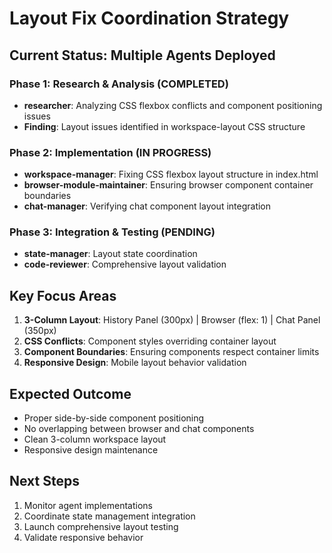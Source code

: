 # Layout Fix Coordination Strategy

## Current Status: Multiple Agents Deployed

### Phase 1: Research & Analysis (COMPLETED)
- **researcher**: Analyzing CSS flexbox conflicts and component positioning issues
- **Finding**: Layout issues identified in workspace-layout CSS structure

### Phase 2: Implementation (IN PROGRESS)
- **workspace-manager**: Fixing CSS flexbox layout structure in index.html
- **browser-module-maintainer**: Ensuring browser component container boundaries  
- **chat-manager**: Verifying chat component layout integration

### Phase 3: Integration & Testing (PENDING)
- **state-manager**: Layout state coordination
- **code-reviewer**: Comprehensive layout validation

## Key Focus Areas
1. **3-Column Layout**: History Panel (300px) | Browser (flex: 1) | Chat Panel (350px)
2. **CSS Conflicts**: Component styles overriding container layout
3. **Component Boundaries**: Ensuring components respect container limits
4. **Responsive Design**: Mobile layout behavior validation

## Expected Outcome
- Proper side-by-side component positioning
- No overlapping between browser and chat components  
- Clean 3-column workspace layout
- Responsive design maintenance

## Next Steps
1. Monitor agent implementations
2. Coordinate state management integration
3. Launch comprehensive layout testing
4. Validate responsive behavior